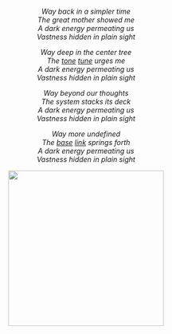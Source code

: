 
<br/>
<br/>
<br/>

<p align='center'><em>
Way back in a simpler time<br/>
The great mother showed me<br/>
A dark energy permeating us<br/>
Vastness hidden in plain sight<br/>
</em></p>

<p align='center'><em>
Way deep in the center tree<br/>
The <a href='https://github.com/drumworkteam/tone'>tone</a> <a href='https://github.com/drumworkteam/tune'>tune</a> urges me<br/>
A dark energy permeating us<br/>
Vastness hidden in plain sight<br/>
</em></p>

<p align='center'><em>
Way beyond our thoughts<br/>
The system stacks its deck<br/>
A dark energy permeating us<br/>
Vastness hidden in plain sight<br/>
</em></p>

<p align='center'><em>
Way more undefined<br/>
The <a href='https://github.com/drumworkteam/base'>base</a> <a href='https://github.com/drumworkteam/link'>link</a> springs forth<br/>
A dark energy permeating us<br/>
Vastness hidden in plain sight<br/>
</em></p>

<p align='center'>
  <img src='https://github.com/drumworkteam/.github/blob/make/view/bush.svg?raw=true' height='312'>
</p>

